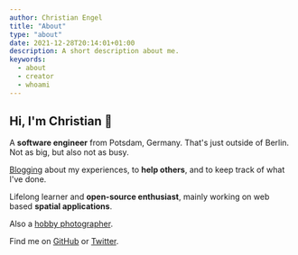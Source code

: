```yaml
---
author: Christian Engel
title: "About"
type: "about"
date: 2021-12-28T20:14:01+01:00
description: A short description about me.
keywords:
  - about
  - creator
  - whoami
---
```


## Hi, I'm Christian 👋

A **software engineer** from Potsdam, Germany. That's just outside of Berlin. Not as big, but also not as busy.

[Blogging](/blog/) about my experiences, to **help others**, and to keep track of what I've done.

Lifelong learner and **open-source enthusiast**, mainly working on web based **spatial applications**.

Also a [hobby photographer](https://pixelfed.de/i/web/profile/382484911250793335).

Find me on [GitHub](https://github.com/chringel21) or [Twitter](https://twitter.com/DeEgge).
